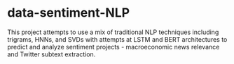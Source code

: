 # data-sentiment-NLP
This project attempts to use a mix of traditional NLP techniques including trigrams, HNNs, and SVDs with attempts at LSTM and BERT architectures to predict and analyze sentiment projects - macroeconomic news relevance and Twitter subtext extraction.
